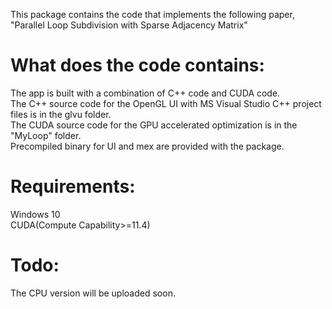 This package contains the code that implements the following paper, "Parallel Loop Subdivision with Sparse Adjacency Matrix"

# What does the code contains:
The app is built with a combination of C++ code and CUDA code.  
The C++ source code for the OpenGL UI with MS Visual Studio C++ project files is in the glvu folder.  
The CUDA source code for the GPU accelerated optimization is in the "MyLoop" folder.  
Precompiled binary for UI and mex are provided with the package.  

# Requirements:
Windows 10  
CUDA(Compute Capability>=11.4)

# Todo:
The CPU version will be uploaded soon.  

